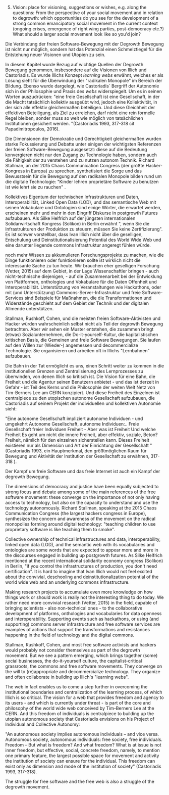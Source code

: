 5. Vision: place for visioning, suggestions or wishes, e.g. along the questions: From the perspective of your social movement and in relation to degrowth: which opportunities do you see for the development of a strong common emancipatory social movement in the current context (ongoing crises, emergence of right wing parties, post-democracy etc.?) What should a larger social movement look like so you'd join?

Die Verbindung der freien Software-Bewegung mit der Degrowth Bewegung ist nicht nur möglich, sondern hat das Potenzial einen Schmelztiegel für die Entstehung neuer Visionen und Utopien zu sein.

In diesem Kapitel wurde Bezug auf wichtige Quellen der Degrowth Bewegung genommen, insbesondere auf die Visionen von Illich und Castoriadis. Es wurde Illichs Konzept *learning webs* erwähnt, welches er als Lösung sieht für die Überwindung der "radikalen Monopole" im Bereich der Bildung. Ebenso wurde dargelegt, wie Castoriadis` Bergriff der Autonomie sich in der Philosophie und Praxis des *webs* widerspiegelt. Um es in seinen Worten auszudrücken: "eine freie Gesellschaft ist eine Gesellschaft, in der die Macht tatsächlich kollektiv ausgeübt wird, jedoch eine Kollektivität, in der sich alle effektiv gleichermaßen beteiligen. Und diese Gleichheit der effektiven Beteiligung, als Ziel zu erreichen, darf nicht eine rein formelle Regel bleiben, sonder muss so weit wie möglich von tatsächlichen Institutionen gesichert werden. "(Castoriadis 1993, 317-318 cit Papadimitropoulos, 2016).

Die Dimensionen der Demokratie und Gerechtigkeit gleichermaßen wurden starke Fokussierung und Debatte unter einigen der wichtigsten Referenzen der freien Software-Bewegung ausgesetzt: diese auf die Bedeutung konvergieren nicht nur den Zugang zu Technologie haben, sondern auch die Fähigkeit der zu verstehen und zu nutzen autonom Technik. Richard Stallman, an der 2015 Chaos Communication Congress (der größte Hacker-Kongress in Europa) zu sprechen, synthetisiert die Sorge und das Bewusstsein für die Bewegung auf den radikalen Monopole bilden rund um die digitale Technologie: "Kinder lehren proprietäre Software zu benutzen ist wie lehrt sie zu rauchen" .

Kollektives Eigentum der technischen Infrastrukturen und Daten, Interoperabilität, Linked Open Data (LOD), und das semantische Web mit seinen Vokabulare und Ontologien sind einige Wörter, die erwartet werden, erscheinen mehr und mehr in den Eingriff Diskurse in postgrowth Futures aufzubauen. Als Silke Helfrich auf der jüngsten internationalen Solidarwirtschaft Kongress (Solikon) in Berlin erwähnt ", wenn Sie die Infrastrukturen der Produktion zu steuern, müssen Sie keine Zertifizierung". Es ist schwer vorstellbar, dass Ivan Illich nicht über die geselligen, Entschulung und Deinstitutionalisierung Potential des World Wide Web und eine darunter liegende commons Infrastruktur angeregt fühlen würde.

noch mehr Wissen zu akkumulieren Forschungsprojekte zu machen, wie die Dinge funktionieren oder funktionieren sollte ist wirklich nicht die interessante Sache zu tun heute. Wir brauchen eher geselligen Forschung (Vetter, 2015) auf dem Gebiet, in der Lage Wissenschaftler bringen - auch nicht-technische diejenigen, - auf die Zusammenarbeit bei der Entwicklung von Plattformen, onthologies und Vokabulare für die Daten Offenheit und Interoperabilität. Unterstützung von Veranstaltungen wie Hackathons, oder mit (und Unterstützung) Commons-Server-Infrastruktur und freie Software-Services sind Beispiele für Maßnahmen, die die Transformationen und Widerstände geschieht auf dem Gebiet der Technik und der digitalen Allmende unterstützen.

Stallman, Rushkoff, Cohen, und die meisten freien Software-Aktivisten und Hacker würden wahrscheinlich selbst nicht als Teil der degrowth Bewegung betrachten. Aber wir sehen ein Muster entstehen, die zusammen bringt (etwas) Sozialunternehmen, die Do-it-yourself-Kultur, die kapitalistischen kritischen Basis, die Gemeinen und freie Software Bewegungen. Sie laufen auf den Willen zur (Wieder-) angemessen und decommercialize Technologie. Sie organisieren und arbeiten oft in Illichs "Lernbahnen" aufzubauen.

Die Bahn in der Tat ermöglicht es uns, einen Schritt weiter zu kommen in die institutionellen Grenzen und Zentralisierung des Lernprozesses zu überwinden, von denen Illich so kritisch ist. Die Vision für eine Bahn, die Freiheit und die Agentur seinen Benutzern anbietet - und das ist derzeit in Gefahr - ist Teil des Kerns und die Philosophie der weiten Welt Netz von Tim-Berners Lee am CERN konzipiert. Und diese Freiheit des Einzelnen ist centralpiece zu den utopischen autonome Gesellschaft aufzubauen, die Castoriadis auf seinem Projekt der individuellen und kollektiven Autonomie sieht:

"Eine autonome Gesellschaft impliziert autonome Individuen - und umgekehrt Autonome Gesellschaft, autonome Individuen:.. Freie Gesellschaft freier Individuen Freiheit - Aber was ist Freiheit Und welche Freiheit Es geht um nicht die innere Freiheit, aber effektiv, soziale, Beton? Freiheit, nämlich für den einzelnen sicherstellen kann. Dieses Freiheit existieren nur als Dimension und Art der Einrichtung der Gesellschaft "(Castoriadis 1993, ein Hauptmerkmal, den größtmöglichen Raum für Bewegung und Aktivität der Institution der Gesellschaft zu erwähnen, 317-318 ).

Der Kampf um freie Software und das freie Internet ist auch ein Kampf der degrowth Bewegung.

 

 

The dimensions of democracy and justice have been equally subjected to strong focus and debate among some of the main references of the free software movement: these converge on the importance of not only having access to technology, but also on the capacity to understand and use the technology autonomously. Richard Stallman, speaking at the 2015 Chaos Communication Congress (the largest hackers congress in Europe), synthesizes the concern and awareness of the movement on the radical monopolies forming around digital technology: "teaching children to use proprietary software is like teaching them to smoke".

Collective ownership of technical infrastructures and data, interoperability, linked open data (LOD), and the semantic web with its vocabularies and ontologies are some words that are expected to appear more and more in the discourses engaged in building up postgrowth futures. As Silke Helfrich mentioned at the recent international solidarity economy congress (Solikon) in Berlin, "if you control the infrastructures of production, you don't need certification". It is hard to imagine that Ivan Illich would not feel excited about the convivial, deschooling and deinstitutionalization potential of the world wide web and an underlying commons infrastructure.

Making research projects to accumulate even more knowledge on how things work or should work is really not the interesting thing to do today. We rather need more convivial research (Vetter, 2015) in the field, capable of bringing scientists - also non-technical ones - to the collaborative development of platforms, onthologies and vocabularies for data openness and interoperability. Supporting events such as hackathons, or using (and supporting) commons server infrastructure and free software services are examples of actions that support the transformations and resistances happening in the field of technology and the digital commons.

Stallman, Rushkoff, Cohen, and most free software activists and hackers would probably not consider themselves as part of the degrowth movement. But we see a pattern emerging, which brings together (some) social businesses, the do-it-yourself culture, the capitalist-critical grassroots, the commons and free software movements. They converge on the will to (re)appropriate and decommercialize technology. They organize and often collaborate in building up Illich's "learning webs".

The web in fact enables us to come a step further in overcoming the institutional boundaries and centralization of the learning process, of which Illich is so critical. The vision for a web that provides freedom and agency to its users - and which is currently under threat - is part of the core and philosophy of the world wide web conceived by Tim-Berners Lee at the CERN. And this freedom of individuals is centralpiece to building up the utopian autonomous society that Castoriadis envisions on his Project of Individual and Collective Autonomy:

"An autonomous society implies autonomous individuals – and vice versa. Autonomous society, autonomous individuals: free society, free individuals. Freedom – But what is freedom? And what freedom? What is at issue is not inner freedom, but effective, social, concrete freedom, namely, to mention one primary feature, the largest possible space for movement and activity the institution of society can ensure for the individual. This freedom can exist only as dimension and mode of the institution of society" (Castoriadis 1993, 317-318).

The struggle for free software and the free web is also a struggle of the degrowth movement.
